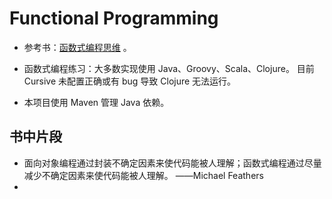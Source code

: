# Functional Programming

* 参考书：[函数式编程思维](https://book.douban.com/subject/26587213/) 。

* 函数式编程练习：大多数实现使用 Java、Groovy、Scala、Clojure。 目前 Cursive 未配置正确或有 bug 导致 Clojure 无法运行。

* 本项目使用 Maven 管理 Java 依赖。

## 书中片段

* 面向对象编程通过封装不确定因素来使代码能被人理解；函数式编程通过尽量减少不确定因素来使代码能被人理解。  ——Michael Feathers
*


 